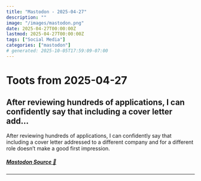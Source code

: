 ```yaml
---
title: "Mastodon - 2025-04-27"
description: ""
image: "/images/mastodon.png"
date: 2025-04-27T00:00:00Z
lastmod: 2025-04-27T00:00:00Z
tags: ["Social Media"]
categories: ["mastodon"]
# generated: 2025-10-05T17:59:09-07:00
---
```


# Toots from 2025-04-27

## After reviewing hundreds of applications, I can confidently say that including a cover letter add...

After reviewing hundreds of applications, I can confidently say that including a cover letter addressed to a different company and for a different role doesn’t make a good first impression.

##### [Mastodon Source 🐘](https://hachyderm.io/@mweagle/114412490246336425)

---

